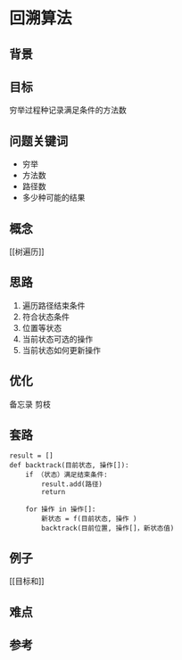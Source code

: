 # 回溯算法
## 背景

## 目标
穷举过程种记录满足条件的方法数 

## 问题关键词
 - 穷举
 - 方法数
 - 路径数
 - 多少种可能的结果

## 概念
[[树遍历]]

## 思路

1. 遍历路径结束条件
2. 符合状态条件
3. 位置等状态
4. 当前状态可选的操作
5. 当前状态如何更新操作

## 优化
备忘录 剪枝

## 套路 
```
result = []
def backtrack(目前状态, 操作[]):
    if （状态）满足结束条件:
        result.add(路径)
        return

    for 操作 in 操作[]:
        新状态 = f(目前状态, 操作 )
        backtrack(目前位置, 操作[]，新状态值)
```

## 例子
[[目标和]]

## 难点

## 参考
